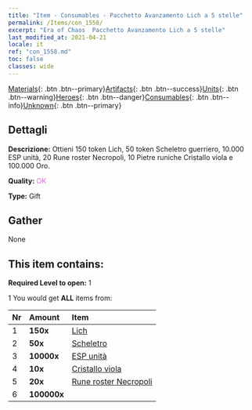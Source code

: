 ```yaml
---
title: "Item - Consumables - Pacchetto Avanzamento Lich a 5 stelle"
permalink: /Items/con_1558/
excerpt: "Era of Chaos  Pacchetto Avanzamento Lich a 5 stelle"
last_modified_at: 2021-04-21
locale: it
ref: "con_1558.md"
toc: false
classes: wide
---
```

 [Materials](/it/Items/){: .btn .btn--primary}[Artifacts](/it/Items/Artifacts/){: .btn .btn--success}[Units](/it/Items/Units/){: .btn .btn--warning}[Heroes](/it/Items/Heroes/){: .btn .btn--danger}[Consumables](/it/Items/Consumables/){: .btn .btn--info}[Unknown](/it/Items/Unknown/){: .btn .btn--primary}

## Dettagli
 **Descrizione:** Ottieni 150 token Lich, 50 token Scheletro guerriero, 10.000 ESP unità, 20 Rune roster Necropoli, 10 Pietre runiche Cristallo viola e 100.000 Oro.

 **Quality:** <span style="color: #DA70D6">OK</span>

 **Type:** Gift

## Gather

  None

## This item contains:

 **Required Level to open:** 1

 1 You would get **ALL** items  from:

  | Nr | Amount |     Item    |
  |:---|:-------|:------------|
  | 1 |  **150x** | [Lich](/it/Items/unt_212/) |  | 
  | 2 |  **50x** | [Scheletro](/it/Items/unt_208/) |  | 
  | 3 |  **10000x** | [ESP unità](/it/Items/con_902/) |  | 
  | 4 |  **10x** | [Cristallo viola](/it/Items/con_720/) |  | 
  | 5 |  **20x** | [Rune roster Necropoli](/it/Items/con_755/) |  | 
  | 6 |  **100000x** | <i class="fas fa-coins"/> |  | 
